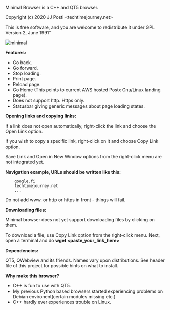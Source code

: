 Minimal Browser is a C++ and QT5 browser.

Copyright (c) 2020 JJ Posti <techtimejourney.net>

This is free software, and you are welcome to redistribute it under GPL Version 2, June 1991″

![minimal](https://user-images.githubusercontent.com/29865797/71751450-45cf5d80-2e84-11ea-9c92-1ea1cad6b8eb.jpg)


<b>Features:</b>

- Go back. 
- Go forward.
- Stop loading.
- Print page.
- Reload page.
- Go Home (This points to current AWS hosted Postx Gnu/Linux landing page).
- Does not support http. Https only.
- Statusbar giving generic messages about page loading states.


<b>Opening links and copying links:</b>


If a link does not open automatically, right-click the link and choose the Open Link option.

If you wish to copy a specific link, right-click on it and choose Copy Link option.


Save Link and Open in New Window options from the right-click menu are not integrated yet.


<b>Navigation example, URLs should be written like this:</b>


		google.fi
		techtimejourney.net
		...
		
Do not add www. or http or https in front - things will fail.		

		
<b>Downloading files:</b>


Minimal browser does not yet support downloading files by clicking on them.

To download a file, use Copy Link option from the right-click menu. Next, open a terminal and do <b>wget <paste_your_link_here></b>


<b>Dependencies:</b> 


QT5, QWebview and its friends. Names vary upon distributions. See header file of this project for possible hints on what to install.


<b>Why make this browser?</b>


- C++ is fun to use with QT5.
- My previous Python based browsers started experiencing problems on Debian environent(certain modules missing etc.) 
- C++ hardly ever experiences trouble on Linux.
